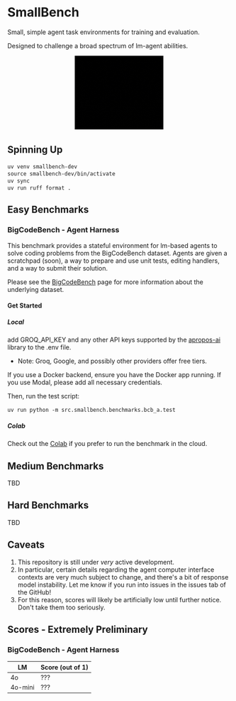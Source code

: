 # SmallBench

Small, simple agent task environments for training and evaluation.

Designed to challenge a broad spectrum of lm-agent abilities.

<p align="middle">
  <img src="https://raw.githubusercontent.com/JoshuaPurtell/SmallBench/main/assets/data_science_small.gif" width="200" />
</p>

## Spinning Up
```
uv venv smallbench-dev
source smallbench-dev/bin/activate
uv sync
uv run ruff format .
```

## Easy Benchmarks

### BigCodeBench - Agent Harness

This benchmark provides a stateful environment for lm-based agents to solve coding problems from the BigCodeBench dataset. Agents are given a scratchpad (soon), a way to prepare and use unit tests, editing handlers, and a way to submit their solution.

Please see the [BigCodeBench](https://bigcode-bench.github.io) page for more information about the underlying dataset.

#### Get Started

##### Local
add GROQ_API_KEY and any other API keys supported by the [apropos-ai](https://github.com/JoshuaPurtell/Apropos) library to the .env file.
- Note: Groq, Google, and possibly other providers offer free tiers.

If you use a Docker backend, ensure you have the Docker app running. If you use Modal, please add all necessary credentials.

Then, run the test script:
```
uv run python -m src.smallbench.benchmarks.bcb_a.test
```

##### Colab
Check out the [Colab](https://drive.google.com/file/d/1bPMrS2IhWffeeWWIGAISHzktbJUsAmpX/view?usp=sharing) if you prefer to run the benchmark in the cloud.


## Medium Benchmarks
TBD

## Hard Benchmarks
TBD

## Caveats
1. This repository is still under *very* active development.
2. In particular, certain details regarding the agent computer interface contexts are very much subject to change, and there's a bit of response model instability. Let me know if you run into issues in the issues tab of the GitHub!
3. For this reason, scores will likely be artificially low until further notice. Don't take them too seriously.

## Scores - Extremely Preliminary

### BigCodeBench - Agent Harness
| LM | Score (out of 1) |
| --- | --- |
| 4o | ??? |
| 4o-mini | ??? |
